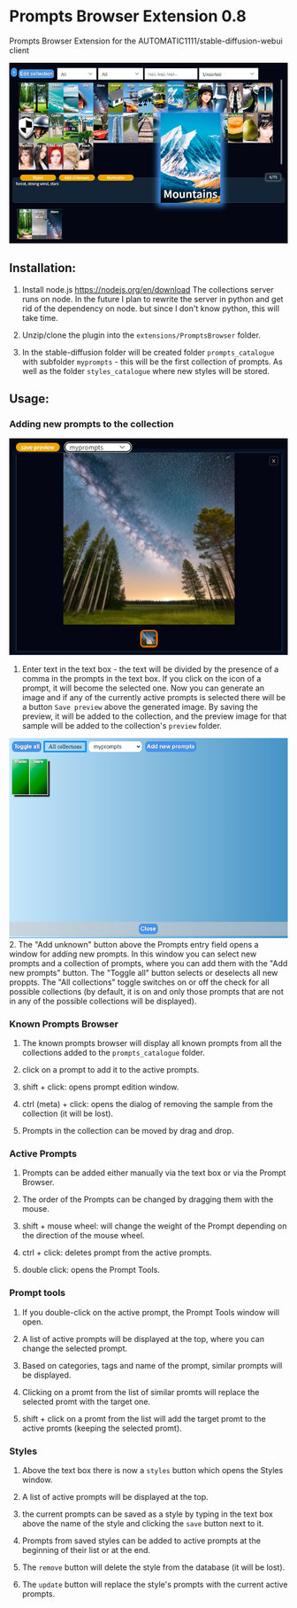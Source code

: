# Prompts Browser Extension 0.8
Prompts Browser Extension for the AUTOMATIC1111/stable-diffusion-webui client

![](preview.jpg)

## Installation:

1. Install node.js <https://nodejs.org/en/download>
The collections server runs on node. In the future I plan to rewrite the server in python and get rid of the dependency on node. but since I don't know python, this will take time.

2. Unzip/clone the plugin into the `extensions/PromptsBrowser` folder.

3. In the stable-diffusion folder will be created folder `prompts_catalogue` with subfolder `myprompts` - this will be the first collection of prompts. As well as the folder `styles_catalogue` where new styles will be stored.

## Usage:

### Adding new prompts to the collection

![](savePreview.jpg)
1. Enter text in the text box - the text will be divided by the presence of a comma in the prompts in the text box. If you click on the icon of a prompt, it will become the selected one. Now you can generate an image and if any of the currently active prompts is selected there will be a button `Save preview` above the generated image. By saving the preview, it will be added to the collection, and the preview image for that sample will be added to the collection's `preview` folder.

![](addNew.jpg)
2. The "Add unknown" button above the Prompts entry field opens a window for adding new prompts. In this window you can select new prompts and a collection of prompts, where you can add them with the "Add new prompts" button. The "Toggle all" button selects or deselects all new proppts. The "All collections" toggle switches on or off the check for all possible collections (by default, it is on and only those prompts that are not in any of the possible collections will be displayed).

### Known Prompts Browser

1. The known prompts browser will display all known prompts from all the collections added to the `prompts_catalogue` folder.

2. click on a prompt to add it to the active prompts.

3. shift + click: opens prompt edition window.

4. ctrl (meta) + click: opens the dialog of removing the sample from the collection (it will be lost).

5. Prompts in the collection can be moved by drag and drop.

### Active Prompts

1. Prompts can be added either manually via the text box or via the Prompt Browser.

2. The order of the Prompts can be changed by dragging them with the mouse.

3. shift + mouse wheel: will change the weight of the Prompt depending on the direction of the mouse wheel.

4. ctrl + click: deletes prompt from the active prompts.

5. double click: opens the Prompt Tools.


### Prompt tools

1. If you double-click on the active prompt, the Prompt Tools window will open.

2. A list of active prompts will be displayed at the top, where you can change the selected prompt.

3. Based on categories, tags and name of the prompt, similar prompts will be displayed.

4. Clicking on a promt from the list of similar promts will replace the selected promt with the target one.

5. shift + click on a promt from the list will add the target promt to the active promts (keeping the selected promt).

### Styles

1. Above the text box there is now a `styles` button which opens the Styles window.

2. A list of active prompts will be displayed at the top.

3. the current prompts can be saved as a style by typing in the text box above the name of the style and clicking the `save` button next to it.

4. Prompts from saved styles can be added to active prompts at the beginning of their list or at the end.

5. The `remove` button will delete the style from the database (it will be lost).

6. The `update` button will replace the style's prompts with the current active prompts.
